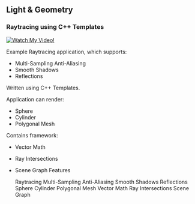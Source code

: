 ## Light & Geometry

### Raytracing using C++ Templates

[![Watch My Video!](https://img.youtube.com/vi/52fIXmTbv_c/0.jpg)](https://www.youtube.com/watch?v=52fIXmTbv_c&list=PLAetEEjGZI7OUBYFoQvI0QcO9GKAvT1xT)

Example Raytracing application, which supports:
* Multi-Sampling Anti-Aliasing
* Smooth Shadows
* Reflections

Written using C++ Templates.

Application can render:
* Sphere
* Cylinder
* Polygonal Mesh

Contains framework:
* Vector Math
* Ray Intersections
* Scene Graph
Features

    Raytracing
    Multi-Sampling Anti-Aliasing
    Smooth Shadows
    Reflections
    Sphere
    Cylinder
    Polygonal Mesh
    Vector Math
    Ray Intersections
    Scene Graph
